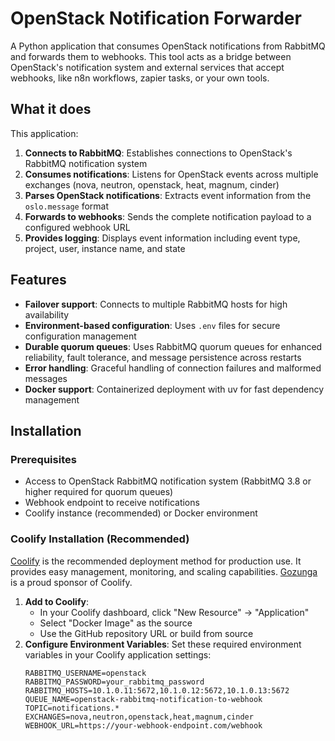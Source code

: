# OpenStack Notification Forwarder
A Python application that consumes OpenStack notifications from RabbitMQ and forwards them to webhooks. This tool acts as a bridge between OpenStack's notification system and external services that accept webhooks, like n8n workflows, zapier tasks, or your own tools.

## What it does
This application:
1. **Connects to RabbitMQ**: Establishes connections to OpenStack's RabbitMQ notification system
2. **Consumes notifications**: Listens for OpenStack events across multiple exchanges (nova, neutron, openstack, heat, magnum, cinder)
3. **Parses OpenStack notifications**: Extracts event information from the `oslo.message` format
4. **Forwards to webhooks**: Sends the complete notification payload to a configured webhook URL
5. **Provides logging**: Displays event information including event type, project, user, instance name, and state

## Features
- **Failover support**: Connects to multiple RabbitMQ hosts for high availability
- **Environment-based configuration**: Uses `.env` files for secure configuration management
- **Durable quorum queues**: Uses RabbitMQ quorum queues for enhanced reliability, fault tolerance, and message persistence across restarts
- **Error handling**: Graceful handling of connection failures and malformed messages
- **Docker support**: Containerized deployment with uv for fast dependency management

## Installation
### Prerequisites
- Access to OpenStack RabbitMQ notification system (RabbitMQ 3.8 or higher required for quorum queues)
- Webhook endpoint to receive notifications
- Coolify instance (recommended) or Docker environment

### Coolify Installation (Recommended)
[Coolify](https://coolify.io) is the recommended deployment method for production use. It provides easy management, monitoring, and scaling capabilities. [Gozunga](https://gozunga.com) is a proud sponsor of Coolify.

1. **Add to Coolify**:
   - In your Coolify dashboard, click "New Resource" → "Application"
   - Select "Docker Image" as the source
   - Use the GitHub repository URL or build from source
2. **Configure Environment Variables**:
   Set these required environment variables in your Coolify application settings:
   ```env
   RABBITMQ_USERNAME=openstack
   RABBITMQ_PASSWORD=your_rabbitmq_password
   RABBITMQ_HOSTS=10.1.0.11:5672,10.1.0.12:5672,10.1.0.13:5672
   QUEUE_NAME=openstack-rabbitmq-notification-to-webhook
   TOPIC=notifications.*
   EXCHANGES=nova,neutron,openstack,heat,magnum,cinder
   WEBHOOK_URL=https://your-webhook-endpoint.com/webhook
